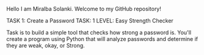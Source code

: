 Hello I am Miralba Solanki.
Welcome to my GitHub repository! 

TASK 1: Create a Password TASK: 1 LEVEL: Easy Strength Checker

Task is to build a simple tool that checks how strong a
password is. You'll create a program using Python that will analyze
passwords and determine if they are weak, okay, or Strong.




